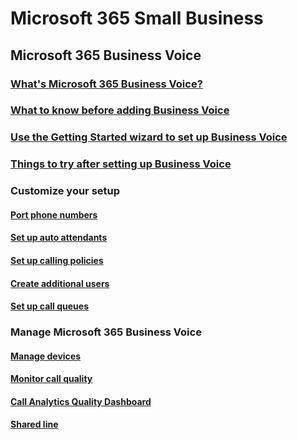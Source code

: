 # Microsoft 365 Small Business
## Microsoft 365 Business Voice
### [What's Microsoft 365 Business Voice?](voice/whats-business-voice.md)
### [What to know before adding Business Voice](voice/what-to-know.md)
### [Use the Getting Started wizard to set up Business Voice](voice/use-getting-started-wizard.md)
### [Things to try after setting up Business Voice](voice/things-to-try.md)
### Customize your setup
#### [Port phone numbers](voice/port-phone-numbers.md)
#### [Set up auto attendants](voice/set-up-auto-attendants.md)
#### [Set up calling policies](voice/set-up-calling-policies.md)
#### [Create additional users](voice/create-users.md)
#### [Set up call queues](voice/set-up-call-queues.md)
### Manage Microsoft 365 Business Voice
#### [Manage devices](voice/manage-devices.md)
#### [Monitor call quality](voice/monitor-quality.md)
#### [Call Analytics Quality Dashboard](voice/analytics-dashboard.md)
#### [Shared line](voice/shared-line.md)
